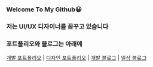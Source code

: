 ### Welcome To My Github😀

### 저는 UI/UX 디자이너를 꿈꾸고 있습니다

### 포트폴리오와 블로그는 아래에
[개발 포트폴리오](https://www.notion.so/Kangwon-Park-52c4be5e07cf4bccbbd06ed5e50b84fd?pvs=4) | 
[디자인 포트폴리오](https://www.notion.so/UI-UX-6cb6ca91de9f4a25a81a92c21c44319b?pvs=4) | 
[개발 블로그](https://kangwonpark27.tistory.com/) | 
[일상 블로그](https://blog.naver.com/uppersidedreaming)



<!--
**akns27/akns27** is a ✨ _special_ ✨ repository because its `README.md` (this file) appears on your GitHub profile.

Here are some ideas to get you started:

- 🔭 I’m currently working on ...
- 🌱 I’m currently learning ...
- 👯 I’m looking to collaborate on ...
- 🤔 I’m looking for help with ...
- 💬 Ask me about ...
- 📫 How to reach me: ...
- 😄 Pronouns: ...
- ⚡ Fun fact: ...
-->




